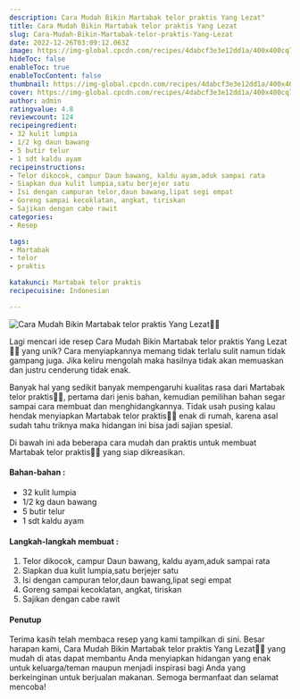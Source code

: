 ```yaml
---
description: Cara Mudah Bikin Martabak telor praktis Yang Lezat"
title: Cara Mudah Bikin Martabak telor praktis Yang Lezat
slug: Cara-Mudah-Bikin-Martabak-telor-praktis-Yang-Lezat
date: 2022-12-26T03:09:12.063Z
image: https://img-global.cpcdn.com/recipes/4dabcf3e3e12dd1a/400x400cq70/photo.jpg
hideToc: false
enableToc: true
enableTocContent: false
thumbnail: https://img-global.cpcdn.com/recipes/4dabcf3e3e12dd1a/400x400cq70/photo.jpg
cover: https://img-global.cpcdn.com/recipes/4dabcf3e3e12dd1a/400x400cq70/photo.jpg
author: admin
ratingvalue: 4.8
reviewcount: 124
recipeingredient:
- 32 kulit lumpia
- 1/2 kg daun bawang
- 5 butir telur
- 1 sdt kaldu ayam
recipeinstructions:
- Telor dikocok, campur Daun bawang, kaldu ayam,aduk sampai rata
- Siapkan dua kulit lumpia,satu berjejer satu
- Isi dengan campuran telor,daun bawang,lipat segi empat
- Goreng sampai kecoklatan, angkat, tiriskan
- Sajikan dengan cabe rawit
categories:
- Resep

tags:
- Martabak
- telor
- praktis

katakunci: Martabak telor praktis
recipecuisine: Indonesian

---
```


![Cara Mudah Bikin Martabak telor praktis Yang Lezat👩‍🍳](https://img-global.cpcdn.com/recipes/4dabcf3e3e12dd1a/400x400cq70/photo.jpg)

Lagi mencari ide resep Cara Mudah Bikin Martabak telor praktis Yang Lezat👩‍🍳 yang unik? Cara menyiapkannya memang tidak terlalu sulit namun tidak gampang juga. Jika keliru mengolah maka hasilnya tidak akan memuaskan dan justru cenderung tidak enak.

Banyak hal yang sedikit banyak mempengaruhi kualitas rasa dari Martabak telor praktis👩‍🍳, pertama dari jenis bahan, kemudian pemilihan bahan segar sampai cara membuat dan menghidangkannya. Tidak usah pusing kalau hendak menyiapkan Martabak telor praktis👩‍🍳 enak di rumah, karena asal sudah tahu triknya maka hidangan ini bisa jadi sajian spesial.

Di bawah ini ada beberapa cara mudah dan praktis untuk membuat Martabak telor praktis👩‍🍳 yang siap dikreasikan.

<!--inarticleads1-->

#### Bahan-bahan :

- 32 kulit lumpia
- 1/2 kg daun bawang
- 5 butir telur
- 1 sdt kaldu ayam

<!--inarticleads2-->

#### Langkah-langkah membuat :

1. Telor dikocok, campur Daun bawang, kaldu ayam,aduk sampai rata
1. Siapkan dua kulit lumpia,satu berjejer satu
1. Isi dengan campuran telor,daun bawang,lipat segi empat
1. Goreng sampai kecoklatan, angkat, tiriskan
1. Sajikan dengan cabe rawit

#### Penutup

Terima kasih telah membaca resep yang kami tampilkan di sini. Besar harapan kami, Cara Mudah Bikin Martabak telor praktis Yang Lezat👩‍🍳 yang mudah di atas dapat membantu Anda menyiapkan hidangan yang enak untuk keluarga/teman maupun menjadi inspirasi bagi Anda yang berkeinginan untuk berjualan makanan. Semoga bermanfaat dan selamat mencoba!